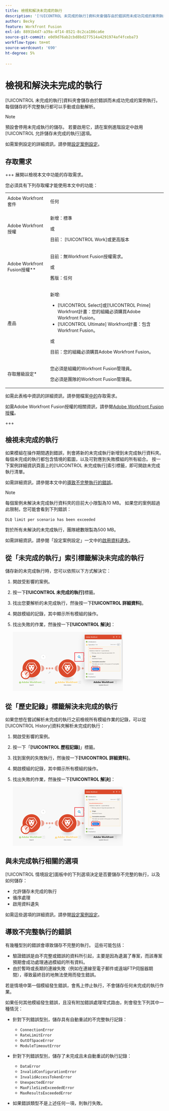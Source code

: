 ```yaml
---
title: 檢視和解決未完成的執行
description: '[!UICONTROL 未完成的執行]資料夾會儲存由於錯誤而未成功完成的案例執行。 每個儲存的不完整執行都可以手動或自動解析。'
author: Becky
feature: Workfront Fusion
exl-id: 8891b4d7-a39a-4f14-8521-8c2ca186ca6e
source-git-commit: e0d9d76ab2cbd8bd277514a4291974af4fceba73
workflow-type: tm+mt
source-wordcount: '690'
ht-degree: 5%

---
```


# 檢視和解決未完成的執行

[!UICONTROL 未完成的執行]資料夾會儲存由於錯誤而未成功完成的案例執行。 每個儲存的不完整執行都可以手動或自動解析。

>[!NOTE]
>
>預設會停用未完成執行的儲存。 若要啟用它，請在案例進階設定中啟用[!UICONTROL 允許儲存未完成的執行]選項。
>
>如需案例設定的詳細資訊，請參閱[設定案例設定](/help/workfront-fusion/create-scenarios/config-scenarios-settings/configure-scenario-settings.md)。

## 存取需求

+++ 展開以檢視本文中功能的存取需求。

您必須具有下列存取權才能使用本文中的功能：

<table style="table-layout:auto">
 <col> 
 <col> 
 <tbody> 
  <tr> 
   <td role="rowheader">Adobe Workfront套件</td> 
   <td> <p>任何</p> </td> 
  </tr> 
  <tr data-mc-conditions=""> 
   <td role="rowheader">Adobe Workfront授權</td> 
   <td> <p>新增：標準</p><p>或</p><p>目前： [!UICONTROL Work]或更高版本</p> </td> 
  </tr> 
  <tr> 
   <td role="rowheader">Adobe Workfront Fusion授權**</td> 
   <td>
   <p>目前：無Workfront Fusion授權需求。</p>
   <p>或</p>
   <p>舊版：任何 </p>
   </td> 
  </tr> 
  <tr> 
   <td role="rowheader">產品</td> 
   <td>
   <p>新增:</p> <ul><li>[!UICONTROL Select]或[!UICONTROL Prime] Workfront計畫：您的組織必須購買Adobe Workfront Fusion。</li><li>[!UICONTROL Ultimate] Workfront計畫：包含Workfront Fusion。</li></ul>
   <p>或</p>
   <p>目前：您的組織必須購買Adobe Workfront Fusion。</p>
   </td> 
  </tr>
  <tr data-mc-conditions=""> 
   <td role="rowheader">存取層級設定*</td> 
   <td> 
     <p>您必須是組織的Workfront Fusion管理員。</p>
     <p>您必須是團隊的Workfront Fusion管理員。</p>
   </td> 
  </tr> 
   </td> 
  </tr> 
 </tbody> 
</table>

如需此表格中資訊的詳細資訊，請參閱檔案[中的](/help/workfront-fusion/references/licenses-and-roles/access-level-requirements-in-documentation.md)存取需求。

如需Adobe Workfront Fusion授權的相關資訊，請參閱[Adobe Workfront Fusion授權](/help/workfront-fusion/set-up-and-manage-workfront-fusion/licensing-operations-overview/license-automation-vs-integration.md)。

+++

## 檢視未完成的執行

如果模組在操作期間遇到錯誤，則會將新的未完成執行新增到未完成執行資料夾。 每個未完成的執行都包含情境的藍圖，以及可對應到失敗模組的所有組合。 按一下案例詳細資訊頁面上的[!UICONTROL 未完成執行]索引標籤，即可開啟未完成執行清單。

<!--

![Incomplete executions tab](assets/incomplete-executions-tab-350x102.png)

-->

如需詳細資訊，請參閱本文中的[導致不完整執行的錯誤](#errors-resulting-into-incomplete-executions)。

>[!NOTE]
>
>每個案例未解決未完成執行資料夾的目前大小限製為10 MB。 如果您的案例超過此限制，您可能會看到下列錯誤：
>
>`DLQ limit per scenario has been exceeded`
>
>對於所有未解決的未完成執行，團隊總數限製為500 MB。
>
>如需詳細資訊，請參閱「設定案例設定」一文中的[啟用資料遺失](/help/workfront-fusion/create-scenarios/config-scenarios-settings/configure-scenario-settings.md#enable-data-loss)。


## 從「未完成的執行」索引標籤解決未完成的執行

儲存新的未完成執行時，您可以依照以下方式解決它：

1. 開啟受影響的案例。
1. 按一下&#x200B;**[!UICONTROL 未完成的執行]**&#x200B;標籤。
1. 找出您要解析的未完成執行，然後按一下&#x200B;**[!UICONTROL 詳細資料]**。
1. 開啟模組的記錄，其中顯示所有模組的操作。
1. 找出失敗的作業，然後按一下&#x200B;**[!UICONTROL 解決]**：

   ![解析按鈕](assets/resolve-btn-350x188.png)



## 從「歷史記錄」標籤解決未完成的執行

如果您想在嘗試解析未完成的執行之前檢視所有模組作業的記錄，可以從[!UICONTROL History]資料夾解析未完成的執行：

1. 開啟受影響的案例。
1. 按一下「**[!UICONTROL 歷程記錄]**」標籤。
1. 找到案例的失敗執行，然後按一下&#x200B;**[!UICONTROL 詳細資料]**。
1. 開啟模組的記錄，其中顯示所有模組的操作。
1. 找出失敗的作業，然後按一下&#x200B;**[!UICONTROL 解決]**：

   ![解析按鈕](assets/resolve-btn-350x188.png)

## 與未完成執行相關的選項

[!UICONTROL 情境設定]面板中的下列選項決定是否要儲存不完整的執行，以及如何儲存：

* 允許儲存未完成的執行
* 循序處理
* 啟用資料遺失

如需這些選項的詳細資訊，請參閱[設定案例設定](/help/workfront-fusion/create-scenarios/config-scenarios-settings/configure-scenario-settings.md)。

## 導致不完整執行的錯誤

有幾種型別的錯誤會導致儲存不完整的執行。 這些可能包括：

* 驗證錯誤是由不完整或錯誤的資料所引起，主要是因為遺漏了專案，而該專案預期會成功處理通過模組的所有資料。
* 由於暫時或長期的連線失敗（例如在連線至電子郵件或遠端FTP伺服器期間），導致最終目的地無法使用而發生錯誤。

若是情境中第一個模組發生錯誤，會馬上停止執行，不會儲存任何未完成的執行作業。

如果任何其他模組發生錯誤，且沒有附加錯誤處理常式路由，則會發生下列其中一種情況：

* 針對下列錯誤型別，儲存具有自動重試的不完整執行記錄：

   * `ConnectionError`
   * `RateLimitError`
   * `OutOfSpaceError`
   * `ModuleTimeoutError`

* 針對下列錯誤型別，儲存了未完成且未自動重試的執行記錄：

   * `DataError`
   * `InvalidConfigurationError`
   * `InvalidAccessTokenError`
   * `UnexpectedError`
   * `MaxFileSizeExceededError`
   * `MaxResultsExceededError`

* 如果錯誤類型不是上述任何一項，則執行失敗。
